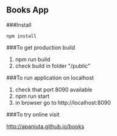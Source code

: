 ## Books App

###Install

    npm install

###To get production build

1) npm run build
2) check build in folder "/public"
    
###To run application on localhost

1) check that port 8090 available
2) npm run start
3) in browser go to http://localhost:8090

###To try online visit

http://apaniuta.github.io/books